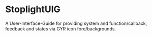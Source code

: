 # StoplightUIG
A User-Interface-Guide for providing system and function/callback, feedback and states via GYR icon fore/backgrounds.

